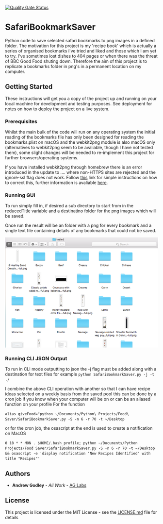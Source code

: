 [![Quality Gate Status](https://sonarcloud.io/api/project_badges/measure?project=AG-Labs_SafariBookmarkSaver&metric=alert_status)](https://sonarcloud.io/dashboard?id=AG-Labs_SafariBookmarkSaver)

# SafariBookmarkSaver

Python code to save selected safari bookmarks to png images in a defined folder. The motivation for this project is my 'recipe book' which is actually a series of organised bookmarks i've tried and liked and those which I am yet to try. I've sometimes lost dishes to 404 pages or when there was the threat of BBC Good Food shuting down. Therefore the aim of this project is to replicate a bookmarks folder in png's in a permanent location on my computer.

## Getting Started

These instructions will get you a copy of the project up and running on your local machine for development and testing purposes. See deployment for notes on how to deploy the project on a live system.

### Prerequisites

Whilst the main bulk of the code will run on any operating system the initial reading of the bookmarks file has only been designed for reading the bookmarks.plist on macOS and the webkit2png module is also macOS only (alternatives to webkit2png seem to be avaliable, though I have not tested them), some slight changes will be needed to re-implement this project for further browsers/operating systems.

If you have installed webkit2png through homebrew there is an error introduced in the update to .... where non-HTTPS sites are rejected and the ignore-ssl flag does not work. Follow [this](https://github.com/bendalton/webkit2png/commit/9a96ac8977c386a84edb674ca1518e90452cee88) link for simple instructions on how to correct this, further information is avaliable [here](https://github.com/paulhammond/webkit2png/issues/100).

### Running GUI

To run simply fill in, if desired a sub directory to start from in the reducedTitle variable and a destinatino folder for the png images which will be saved.

Once run the result will be an folder with a png for every bookmark and a single text file containing details of any bookmarks that could not be saved.

![Example Folder](Example-Output.png)

### Running CLI JSON Output

To run in CLI mode outputting to json the -j flag must be added along with a destination for text files
for example `python SafariBookmarkSaver.py -j -t ./`

I combine the above CLI operation with another so that I can have recipe ideas selected on a weekly basis from the saved pool this can be done by a cron job if you know when your computer will be on or can be an aliased function on your profile
For the function

`alias giveFood="python ~/Documents/Python\ Projects/Food\ Saver/SafariBookmarkSaver.py -S -n 6 -r 70 -t ~/Desktop`

or for the cron job, the osascript at the end is used to create a notification on MacOS

`0 18 * * MON . $HOME/.bash_profile; python ~/Documents/Python Projects/Food Saver/SafariBookmarkSaver.py -S -n 6 -r 70 -t ~/Desktop && osascript -e 'display notification "New Recipes Identified" with title "Recipes"'`

## Authors

- **Andrew Godley** - _All Work_ - [AG Labs](https://github.com/AG-Labs)

## License

This project is licensed under the MIT License - see the [LICENSE.md](LICENSE.md) file for details
